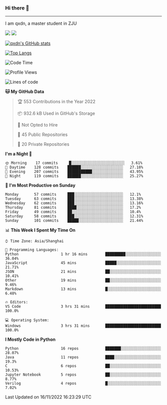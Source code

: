 ### Hi there 👋
---

I am qxdn, a master student in ZJU

[![](https://img.shields.io/badge/blog-qxdn-brightgreen?style=for-the-badge&logo=hexo)](https://qianxu.run) [![](https://img.shields.io/badge/bilibili-qxdn-ff69b4?style=for-the-badge&logo=Bilibili)](https://space.bilibili.com/11674667)


[![qxdn's GitHub stats](https://github-readme-stats.vercel.app/api?username=qxdn&count_private=true&show_icons=true)](https://github.com/qxdn)

[![Top Langs](https://github-readme-stats.vercel.app/api/top-langs/?username=qxdn&layout=compact)](https://github.com/qxdn)

<!--START_SECTION:waka-->
![Code Time](http://img.shields.io/badge/Code%20Time-603%20hrs%2031%20mins-blue)

![Profile Views](http://img.shields.io/badge/Profile%20Views-2-blue)

![Lines of code](https://img.shields.io/badge/From%20Hello%20World%20I%27ve%20Written-1%20Million%20lines%20of%20code-blue)

**🐱 My GitHub Data** 

> 🏆 553 Contributions in the Year 2022
 > 
> 📦 932.6 kB Used in GitHub's Storage 
 > 
> 🚫 Not Opted to Hire
 > 
> 📜 45 Public Repositories 
 > 
> 🔑 20 Private Repositories  
 > 
**I'm a Night 🦉** 

```text
🌞 Morning    17 commits     █░░░░░░░░░░░░░░░░░░░░░░░░   3.61% 
🌆 Daytime    128 commits    ██████░░░░░░░░░░░░░░░░░░░   27.18% 
🌃 Evening    207 commits    ███████████░░░░░░░░░░░░░░   43.95% 
🌙 Night      119 commits    ██████░░░░░░░░░░░░░░░░░░░   25.27%

```
📅 **I'm Most Productive on Sunday** 

```text
Monday       57 commits     ███░░░░░░░░░░░░░░░░░░░░░░   12.1% 
Tuesday      63 commits     ███░░░░░░░░░░░░░░░░░░░░░░   13.38% 
Wednesday    62 commits     ███░░░░░░░░░░░░░░░░░░░░░░   13.16% 
Thursday     81 commits     ████░░░░░░░░░░░░░░░░░░░░░   17.2% 
Friday       49 commits     ██░░░░░░░░░░░░░░░░░░░░░░░   10.4% 
Saturday     58 commits     ███░░░░░░░░░░░░░░░░░░░░░░   12.31% 
Sunday       101 commits    █████░░░░░░░░░░░░░░░░░░░░   21.44%

```


📊 **This Week I Spent My Time On** 

```text
⌚︎ Time Zone: Asia/Shanghai

💬 Programming Languages: 
Python                   1 hr 16 mins        █████████░░░░░░░░░░░░░░░░   36.04% 
JavaScript               45 mins             █████░░░░░░░░░░░░░░░░░░░░   21.71% 
JSON                     21 mins             ██░░░░░░░░░░░░░░░░░░░░░░░   10.41% 
Other                    19 mins             ██░░░░░░░░░░░░░░░░░░░░░░░   9.46% 
Markdown                 13 mins             █░░░░░░░░░░░░░░░░░░░░░░░░   6.48%

🔥 Editors: 
VS Code                  3 hrs 31 mins       █████████████████████████   100.0%

💻 Operating System: 
Windows                  3 hrs 31 mins       █████████████████████████   100.0%

```

**I Mostly Code in Python** 

```text
Python                   16 repos            ███████░░░░░░░░░░░░░░░░░░   28.07% 
Java                     11 repos            ████░░░░░░░░░░░░░░░░░░░░░   19.3% 
C                        6 repos             ██░░░░░░░░░░░░░░░░░░░░░░░   10.53% 
Jupyter Notebook         5 repos             ██░░░░░░░░░░░░░░░░░░░░░░░   8.77% 
Verilog                  4 repos             █░░░░░░░░░░░░░░░░░░░░░░░░   7.02%

```



 Last Updated on 16/11/2022 16:23:29 UTC
<!--END_SECTION:waka-->

<!--
**qxdn/qxdn** is a ✨ _special_ ✨ repository because its `README.md` (this file) appears on your GitHub profile.

Here are some ideas to get you started:

- 🔭 I’m currently working on ...
- 🌱 I’m currently learning ...
- 👯 I’m looking to collaborate on ...
- 🤔 I’m looking for help with ...
- 💬 Ask me about ...
- 📫 How to reach me: ...
- 😄 Pronouns: ...
- ⚡ Fun fact: ...
-->
